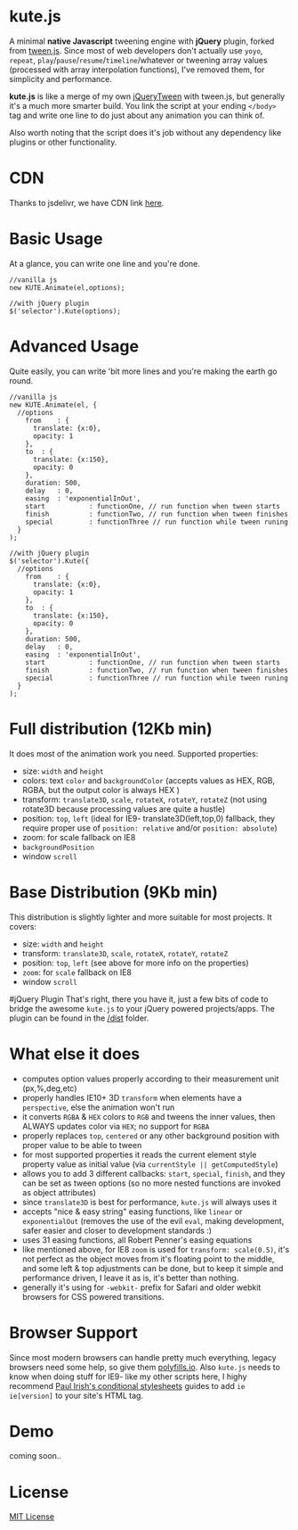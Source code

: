 # kute.js
A minimal <b>native Javascript</b> tweening engine with <b>jQuery</b> plugin, forked from <a href="https://github.com/tweenjs/tween.js">tween.js</a>. Since most of web developers don't actually use `yoyo`, `repeat`, `play`/`pause`/`resume`/`timeline`/whatever or tweening array values (processed with array interpolation functions), I've removed them, for simplicity and performance.

<b>kute.js</b> is like a merge of my own <a href="https://github.com/thednp/jQueryTween">jQueryTween</a> with tween.js, but generally it's a much more smarter build. You link the script at your ending <code>&lt;/body&gt;</code> tag and write one line to do just about any animation you can think of.

Also worth noting that the script does it's job without any dependency like plugins or other functionality.

# CDN
Thanks to jsdelivr, we have CDN link <a href="http://www.jsdelivr.com/#!kute.js">here</a>.

# Basic Usage
At a glance, you can write one line and you're done.
```
//vanilla js
new KUTE.Animate(el,options);

//with jQuery plugin
$('selector').Kute(options);
```


# Advanced Usage
Quite easily, you can write 'bit more lines and you're making the earth go round.
```
//vanilla js
new KUTE.Animate(el, {
  //options
    from	: {
      translate: {x:0},
      opacity: 1
    },
    to	: {
      translate: {x:150},
      opacity: 0
    }, 
    duration: 500,
    delay	: 0,
    easing	: 'exponentialInOut',
    start			: functionOne, // run function when tween starts 
    finish			: functionTwo, // run function when tween finishes
    special			: functionThree // run function while tween runing    
  }
);

//with jQuery plugin
$('selector').Kute({
  //options
    from	: {
      translate: {x:0},
      opacity: 1
    },
    to	: {
      translate: {x:150},
      opacity: 0
    }, 
    duration: 500,
    delay	: 0,
    easing	: 'exponentialInOut',
    start			: functionOne, // run function when tween starts 
    finish			: functionTwo, // run function when tween finishes
    special			: functionThree // run function while tween runing    
  }
);
```

# Full distribution (12Kb min)
It does most of the animation work you need. Supported properties:
* size: `width` and `height`
* colors: text `color` and `backgroundColor` (accepts values as HEX, RGB, RGBA, but the output color is always HEX )
* transform: `translate3D`, `scale`, `rotateX`, `rotateY`, `rotateZ` (not using rotate3D because processing values are quite a hustle)
* position: `top`, `left` (ideal for IE9- translate3D(left,top,0) fallback, they require proper use of `position: relative` and/or `position: absolute`)
* zoom: for scale fallback on IE8
* `backgroundPosition`
* window `scroll`

# Base Distribution (9Kb min)
This distribution is slightly lighter and more suitable for most projects. It covers:
* size: `width` and `height`
* transform: `translate3D`, `scale`, `rotateX`, `rotateY`, `rotateZ`
* position: `top`, `left` (see above for more info on the properties)
* `zoom`: for `scale` fallback on IE8
* window `scroll`

#jQuery Plugin
That's right, there you have it, just a few bits of code to bridge the awesome `kute.js` to your jQuery powered projects/apps. The plugin can be found in the [/dist](https://github.com/thednp/kute.js/blob/master/dist/kute.jquery.js) folder.

# What else it does
* computes option values properly according to their measurement unit (px,%,deg,etc)
* properly handles IE10+ 3D `transform` when elements have a `perspective`, else the animation won't run
* it converts `RGBA` & `HEX` colors to `RGB` and tweens the inner values, then ALWAYS updates color via `HEX`; no support for `RGBA`
* properly replaces `top`, `centered` or any other background position with proper value to be able to tween 
* for most supported properties it reads the current element style property value as initial value (via `currentStyle || getComputedStyle`)
* allows you to add 3 different callbacks: `start`, `special`, `finish`, and they can be set as tween options (so no more nested functions are invoked as object attributes)
* since `translate3D` is best for performance, `kute.js` will always uses it
* accepts "nice & easy string" easing functions, like `linear` or `exponentialOut` (removes the use of the evil `eval`, making development, safer easier and closer to development standards :)
* uses 31 easing functions, all Robert Penner's easing equations
* like mentioned above, for IE8 `zoom` is used for `transform: scale(0.5)`, it's not perfect as the object moves from it's floating point to the middle, and some left & top adjustments can be done, but to keep it simple and performance driven, I leave it as is, it's better than nothing.
* generally it's using for `-webkit-` prefix for Safari and older webkit browsers for CSS powered transitions.

# Browser Support
Since most modern browsers can handle pretty much everything, legacy browsers need some help, so give them <a href="https://cdn.polyfill.io/v1/docs/">polyfills.io</a>. Also `kute.js` needs to know when doing stuff for IE9- like my other scripts here, I highy recommend <a href="http://www.paulirish.com/2008/conditional-stylesheets-vs-css-hacks-answer-neither/">Paul Irish's conditional stylesheets</a> guides to add <code>ie ie[version]</code> to your site's HTML tag.

# Demo 
coming soon..

# License
<a href="https://github.com/thednp/kute.js/blob/master/LICENSE">MIT License</a>
